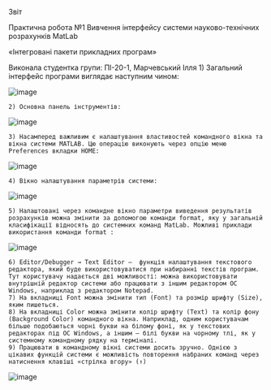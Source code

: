 Звіт




Практична робота №1
Вивчення інтерфейсу системи науково-технічних розрахунків MatLab






«Інтегровані пакети прикладних програм»








Виконала студентка групи:
 ПІ-20-1, Марчевський Ілля
    1) Загальний інтерфейс програми виглядає наступним чином:

![image](https://user-images.githubusercontent.com/113579489/210776736-109148a8-f4d8-43b5-affd-eb29f3b39aef.png)


    2) Основна панель інструментів: 

![image](https://user-images.githubusercontent.com/113579489/210777135-2d25ffc9-92b0-4be0-8f9a-69cb97e36182.png)

    3) Насамперед важливим є налаштування властивостей командного вікна та вікна системи MATLAB. Цю операцію виконують через опцію меню Preferences вкладки HOME: 

![image](https://user-images.githubusercontent.com/113579489/210776765-226717fb-cd93-4a4f-a1cb-f3cbc3a7ef36.png)


    4) Вікно налаштування параметрів системи:

![image](https://user-images.githubusercontent.com/113579489/210776784-c650f034-2478-4c04-8600-4ac18cd68b12.png)


    5) Налаштовані через командне вікно параметри виведення ре­зуль­­татів розра­хун­ків можна змінити за допомогою команди format, яку у загальній класифіка­ції відносять до системних команд MatLab. Можливі приклади використання команди format : 

![image](https://user-images.githubusercontent.com/113579489/210777022-96441c50-26d8-4dd5-854e-a0375a941b9d.png)


    6) Editor/Debugger → Text Editor –  функція налаштування текстового редактора, який буде використовуватися при набиранні текстів програм. Тут користувачу надаєть­ся дві можливості: можна використовувати внутрішній редактор системи або пра­цю­вати з іншим редактором ОС Windows, наприклад з редактором Notepad. 
    7) На вкладниці Font можна змінити тип (Font) та розмір шрифту (Size), яким пишеться. 
    8) На вкладниці Color можна змінити колір шрифту (Text) та колір фону (Background Color) командного вікна. Нап­рик­лад, одним користува­чам більше подобаються чорні букви на білому фоні, як у текстових редакторах під ОС Windows, а іншим – білі букви на чорному тлі, як у системному команд­ному рядку на терміналі. 
    9) Працювати в командному вікні системи досить зручно. Однією з цікавих функцій системи є можливість повторення набраних команд через натиснення клавіші «стрілка вгору» (↑)

![image](https://user-images.githubusercontent.com/113579489/210776867-d3abd9eb-b098-443c-9333-764edd708cbe.png)


	
